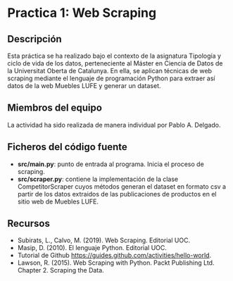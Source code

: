# Practica 1: Web Scraping

## Descripción

Esta práctica se ha realizado bajo el contexto de la asignatura Tipología y ciclo de vida de los datos, perteneciente al Máster en Ciencia de Datos de la Universitat Oberta de Catalunya. En ella, se aplican técnicas de web scraping mediante el lenguaje de programación Python para extraer así datos de la web Muebles LUFE y generar un dataset.

## Miembros del equipo

La actividad ha sido realizada de manera individual por Pablo A. Delgado.

## Ficheros del código fuente

- **src/main.py**: punto de entrada al programa. Inicia el proceso de scraping.
- **src/scraper.py**: contiene la implementación de la clase CompetitorScraper cuyos métodos generan el dataset en formato csv a partir de los datos extraidos de las publicaciones de productos en el sitio web de Muebles LUFE.

## Recursos

- Subirats, L., Calvo, M. (2019). Web Scraping. Editorial UOC.
- Masip, D. (2010). El lenguaje Python. Editorial UOC.
- Tutorial de Github https://guides.github.com/activities/hello-world.
- Lawson, R. (2015). Web Scraping with Python. Packt Publishing Ltd. Chapter 2. Scraping the Data.
